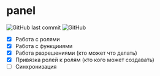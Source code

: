 # panel

![GitHub last commit](https://img.shields.io/github/last-commit/3crabs/panel?style=plastic)
![GitHub](https://img.shields.io/github/license/3crabs/panel?style=plastic)

- [x] Работа с ролями
- [x] Работа с функцииями
- [x] Работа разрешениями (кто может что делать)
- [x] Привязка ролей к ролям (кто кого может создавать)
- [ ] Синхронизация
